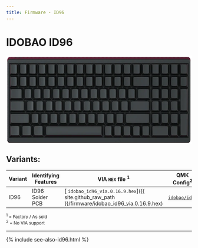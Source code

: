 ```yaml
---
title: Firmware - ID96
---
```


# IDOBAO ID96

<img src="../assets/img/idobao-id96.png" height="240" width="auto" style="display:block;margin-left:auto;margin-right:auto;">

## Variants:

| Variant | Identifying Features  | VIA `HEX` file <sup>1</sup> | QMK Config<sup>2</sup> | Source Location |
|---------|-----------------------|-----------------------------|------------------------|:---------------:|
| ID96 | ID96 Solder PCB | [<i class="fas fa-microchip"></i> `idobao_id96_via.0.16.9.hex`]({{ site.github_raw_path }}/firmware/idobao_id96_via.0.16.9.hex) | [<i class="fas fa-cog"></i> `idobao/id96`](https://config.qmk.fm/#/idobao/id96/LAYOUT) | [<i class="fab fa-github"></i> QMK]({{ site.github_qmk_path }}/id96) |

<small class="text-muted"><sup>1</sup> = Factory / As sold<br>
<sup>2</sup> = <i class="fas fa-exclamation-triangle"></i> No VIA support</small>

---

{% include see-also-id96.html %}
